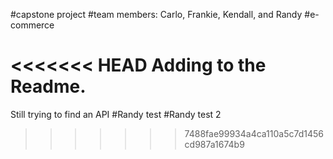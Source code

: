 #capstone project
#team members: Carlo, Frankie, Kendall, and Randy
#e-commerce

<<<<<<< HEAD
Adding to the Readme.
=======
Still trying to find an API
#Randy test
#Randy test 2
>>>>>>> 7488fae99934a4ca110a5c7d1456cd987a1674b9
